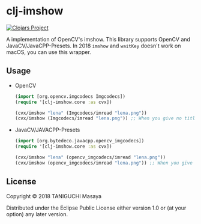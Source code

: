 # clj-imshow

[![Clojars Project](https://img.shields.io/clojars/v/clj-imshow.svg)](https://clojars.org/clj-imshow)

A implementation of OpenCV's imshow. This library supports OpenCV and JavaCV/JavaCPP-Presets. In 2018 `imshow` and `waitKey` doesn't work on macOS, you can use this wrapper.

## Usage

- OpenCV
    ```clojure
    (import [org.opencv.imgcodecs Imgcodecs])
    (require '[clj-imshow.core :as cvx])
    
    (cvx/imshow "lena" (Imgcodecs/imread "lena.png"))
    (cvx/imshow (Imgcodecs/imread "lena.png")) ;; When you give no title, title is "Untitled"
    ```

- JavaCV/JAVACPP-Presets
    ```clojure
    (import [org.bytedeco.javacpp.opencv_imgcodecs])
    (require '[clj-imshow.core :as cvx])
    
    (cvx/imshow "lena" (opencv_imgcodecs/imread "lena.png"))
    (cvx/imshow (opencv_imgcodecs/imread "lena.png")) ;; When you give no title, title is "Untitled"
    ```

## License

Copyright © 2018 TANIGUCHI Masaya

Distributed under the Eclipse Public License either version 1.0 or (at
your option) any later version.
